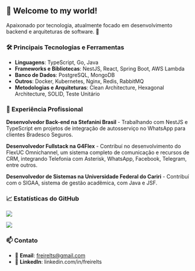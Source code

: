 

## 👋 Welcome to my world!

Apaixonado por tecnologia, atualmente focado em desenvolvimento backend e arquiteturas de software. 🚀

### 🛠️ Principais Tecnologias e Ferramentas

- **Linguagens**: TypeScript, Go, Java
- **Frameworks e Bibliotecas**: NestJS, React, Spring Boot, AWS Lambda
- **Banco de Dados**: PostgreSQL, MongoDB
- **Outros**: Docker, Kubernetes, Nginx, Redis, RabbitMQ
- **Metodologias e Arquiteturas**: Clean Architecture, Hexagonal Architecture, SOLID, Teste Unitário


### 💼 Experiência Profissional

**Desenvolvedor Back-end na Stefanini Brasil** - Trabalhando com NestJS e TypeScript em projetos de integração de autosserviço no WhatsApp para clientes Bradesco Seguros.
  
**Desenvolvedor Fullstack na G4Flex** - Contribuí no desenvolvimento do FlexUC Omnichannel, um sistema completo de comunicação e recursos de CRM, integrando Telefonia com Asterisk, WhatsApp, Facebook, Telegram, entre outros.
  
**Desenvolvedor de Sistemas na Universidade Federal do Cariri** - Contribuí com o SIGAA, sistema de gestão acadêmica, com Java e JSF.



### 📈 Estatísticas do GitHub

<a href="https://github.com/lucastavares10"> <img align="center" src="https://github-readme-stats.vercel.app/api?username=lucastavares10&show_icons=true&hide=contribs&count_private=true&theme=radical" /> </a>

 <a href="https://github.com/lucastavares10"> <img align="center" src="https://github-readme-stats.vercel.app/api/top-langs/?username=lucastavares10&layout=compact&theme=radical" /> </a>



### 📫 Contato

- 📧 **Email**: freirelts@gmail.com
- 🔗 **LinkedIn**: linkedin.com/in/freirelts
